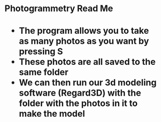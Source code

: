 <h1>Photogrammetry Read Me<h1>

* The program allows you to take as many photos as you want by pressing S
* These photos are all saved to the same folder
* We can then run our 3d modeling software (Regard3D) with the folder with the photos in it to make the model